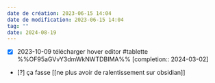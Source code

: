 ```yaml
---
date de création: 2023-06-15 14:04
date de modification: 2023-06-15 14:04
tag: ""
date: 2024-08-19
---
```

- [X] 2023-10-09 télécharger hover editor #tablette   %%OF95aGVvY3dmWkNWTDBIMA%%  [completion:: 2024-03-02]
- [?] ça fasse [[ne plus avoir de ralentissement sur obsidian]] 
